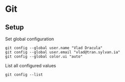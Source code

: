 # Git
## Setup
Set global configuration
```{bash}
git config --global user.name "Vlad Dracula"
git config --global user.email "vlad@tran.sylvan.ia"
git config --global color.ui "auto"
```
List all configured values
```{bash}
git config --list
```


